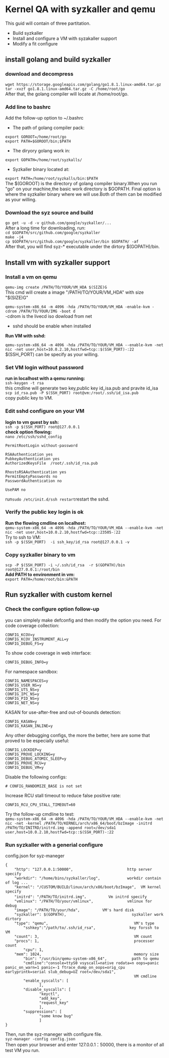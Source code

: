# Kernel QA with syzkaller and qemu 
This guid will contain of three partitation. 
- Build syzkaller
- Install and configure a VM with syzakaller support
- Modify a fit configure

## install golang and build syzkaller
### download and decompress 
`wget https://storage.googleapis.com/golang/go1.8.1.linux-amd64.tar.gz`  
`tar -xvzf go1.8.1.linux-amd64.tar.gz -C /home/root/go`  
After that, the golang compiler will locate at /home/root/go. 

### Add line to bashrc  
Add the follow-up option to  ~/.bashrc  
- The path of golang compiler pack:  

`export GOROOT=/home/root/go`  
`export PATH=$GOROOT/bin;$PATH`  
- The diryory golang work in:  

`export GOPATH=/home/root/syzkalls/`  
- Syzkaller binary located at:  

`export PATH=/home/root/syzkalls/bin:$PATH`  
The $(GOROOT) is the directory of golang compiler binary.When you run "go" on your machine,the basic work directory is $GOPATH. Final option is where the syzkaller binary where we will use.Both of them can be modified as your willing.  

### Download the syz source and build
`go get -u -d -v github.com/google/syzkaller/...`  
After a long time for downloading, run:  
`cd $GOPATH/src/github.com/google/syzkaller`  
`make -j4`  
`cp $GOPATH/src/github.com/google/syzkaller/bin $GOPATH/ -af`  
After that, you will find syz-* executable under the dirtory $(GOPATH)/bin.  

## Install vm with syzkaller support  
### Install a vm on qemu  
`qemu-img create /PATH/TO/YOUR/VM_HDA $(SIZE)G`  
This cmd will create a image "/PATH/TO/YOUR/VM_HDA" with size "$(SIZE)G"  

`qemu-system-x86_64 -m 4096 -hda /PATH/TO/YOUR/VM_HDA -enable-kvm -cdrom /PATH/TO/YOUR/IMG -boot d`  
-cdrom is the livecd iso dowload from net  
- sshd should be enable when installed  

<b>Run VM with sshd:</b>  

`qemu-system-x86_64 -m 4096 -hda /PATH/TO/YOUR/VM_HDA --enable-kvm -net nic -net user,host=10.0.2.10,hostfwd=tcp::$(SSH_PORT)-:22`  
$(SSH_PORT) can be specify as your willing.  

### Set VM login without password  
<b>run in localhost with a qemu running:</b>  
`ssh-keygen -t rsa`  
this cmdline will generate two key,public key id_isa.pub and pravite id_isa  
`scp id_rsa.pub -P $(SSH_PORT) root@vm:/root/.ssh/id_isa.pub`  
copy public key to VM.  
### Edit sshd configure on your VM  
<b>login to vm guest by ssh:</b>  
`ssh -p $(SSH_PORT) root@127.0.0.1`  
<b>check option flowing:</b>  
`nano /etc/ssh/sshd_config`  
```
PermitRootLogin without-password

RSAAuthentication yes
PubkeyAuthentication yes
AuthorizedKeysFile	/root/.ssh/id_rsa.pub

RhostsRSAAuthentication yes
PermitEmptyPasswords no
PasswordAuthentication no

UsePAM no
```  
run`sudo /etc/init.d/ssh restart`restart the sshd.  

### Verify the public key login is ok  
<b>Run the flowing cmdline on localhost:</b>  
`qemu-system-x86_64 -m 4096 -hda /PATH/TO/YOUR/VM_HDA --enable-kvm -net nic -net user,host=10.0.2.10,hostfwd=tcp::23505-:22`  
Try to ssh to VM:  
`ssh -p $(SSH_PORT)  -i ssh_key/id_rsa root@127.0.0.1 -v`  

### Copy syzkaller binary to vm  
`scp -P $(SSH_PORT) -i ~/.ssh/id_rsa  -r $(GOPATH)/bin root@127.0.0.1:/root/bin`  
<b>Add PATH to environment in vm:</b>  
`export PATH=/home/root/bin:&PATH`  

## Run syzkaller with custom kernel
### Check the configure option follow-up
you can simplely make defconfig and then modify the option you need.
For code coverage collection:
```
CONFIG_KCOV=y
CONFIG_KCOV_INSTRUMENT_ALL=y
CONFIG_DEBUG_FS=y
```
To show code coverage in web interface:
```
CONFIG_DEBUG_INFO=y
```
For namespace sandbox:
```
CONFIG_NAMESPACES=y
CONFIG_USER_NS=y
CONFIG_UTS_NS=y
CONFIG_IPC_NS=y
CONFIG_PID_NS=y
CONFIG_NET_NS=y
```

KASAN for use-after-free and out-of-bounds detection:
```
CONFIG_KASAN=y
CONFIG_KASAN_INLINE=y
```
Any other debugging configs, the more the better, here are some that proved to be especially useful:
```
CONFIG_LOCKDEP=y
CONFIG_PROVE_LOCKING=y
CONFIG_DEBUG_ATOMIC_SLEEP=y
CONFIG_PROVE_RCU=y
CONFIG_DEBUG_VM=y
```
Disable the following configs:  
```
# CONFIG_RANDOMIZE_BASE is not set
```
Increase RCU stall timeout to reduce false positive rate:  
```
CONFIG_RCU_CPU_STALL_TIMEOUT=60
```
Try the follow-up cmdline to test:  
`qemu-system-x86_64 -m 4096 -hda /PATH/TO/YOUR/VM_HDA --enable-kvm -net nic -net
-kernel /PATH/TO/KERNEL/arch/x86_64/boot/bzImage -initrd
/PATH/TO/INITRD/initrd.img -append root=/dev/sda1 user,host=10.0.2.10,hostfwd=tcp::$(SSH_PORT)-:22`  

### Run syzkaller with a generial configure  
config.json for syz-maneger  
```
{
	"http": "127.0.0.1:50000",                        http server specify
	"workdir": "/home/bins/syzkaller/log",            workdir contain of log ...
	"kernel": "/CUSTOM/BUILD/linux/arch/x86/boot/bzImage",  VM kernel specify
	"initrd": "/PATH/TO/initrd.img"，         Vm initrd specify
	"vmlinux": "/PATH/TO/your/vmlinux",               vmlinux for debug
	"image": "/PATH/TO/your/hda",          VM's hard disk
	"syzkaller": $(GOPATH),                             syzkaller work dirtory
	"type": "qemu",                                      VM's type
        "sshkey":"/path/to/.ssh/id_rsa",               key forssh to VM
	"count": 3,                                          VM count
	"procs": 1,                                          processer count
        "cpu": 1,
	"mem": 1024,                                         memory size
        "bin": "/usr/bin/qemu-system-x86_64",           path to qemu
        "cmdline":"console=ttyS0 vsyscall=native rodata=n oops=panic panic_on_warn=1 panic=-1 ftrace_dump_on_oops=orig_cpu earlyprintk=serial slub_debug=UZ root=/dev/sda1",
                                                         VM cmdline
        "enable_syscalls": [
               ],
        "disable_syscalls": [
               "keyctl",
               "add_key",
               "request_key"
               ],
        "suppressions": [
               "some know bug"
               ]
}
```
Then, run the syz-maneger with configure file.  
`syz-manager -config config.json`  
Then open your browser and enter 127.0.0.1：50000, there is a monitor of all test VM you run.  
